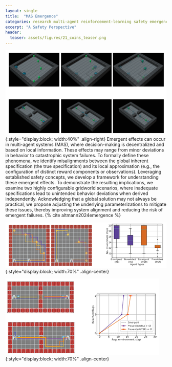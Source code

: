 ```yaml
---
layout: single
title:  "MAS Emergence"
categories: research multi-agent reinforcement-learning safety emergence 
excerpt: "A Safety Perspective"
header:
  teaser: assets/figures/21_coins_teaser.png
---
```


![Evaluation Environments](\assets\figures\21_envs.png){:style="display:block; width:40%" .align-right}
Emergent effects can occur in multi-agent systems (MAS), where decision-making is decentralized and based on local information. These effects may range from minor deviations in behavior to catastrophic system failures. To formally define these phenomena, we identify misalignments between the global inherent specification (the true specification) and its local approximation (e.g., the configuration of distinct reward components or observations). Leveraging established safety concepts, we develop a framework for understanding these emergent effects. To demonstrate the resulting implications, we examine two highly configurable gridworld scenarios, where inadequate specifications lead to unintended behavior deviations when derived independently. Acknowledging that a global solution may not always be practical, we propose adjusting the underlying parameterizations to mitigate these issues, thereby improving system alignment and reducing the risk of emergent failures.
{% cite altmann2024emergence %}

![Instances of emergent behavior](\assets\figures\21_coins.png){:style="display:block; width:70%" .align-center}

![Blocking behavior](\assets\figures\21_blocking.png){:style="display:block; width:70%" .align-center}


